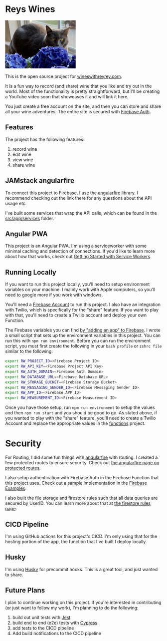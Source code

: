 # Reys Wines

![ReyRey](./src/assets/pages/home.jpg)

This is the open source project for [wineswithreyrey.com](https://www.wineswithreyrey.com).

It is a fun way to record (and share) wine that you like and try out in the world. Most of the functionality is pretty straightforward, but I'll be creating a YouTube video soon that showcases it and will link it here.

You just create a free account on the site, and then you can store and share all your wine adventures. The entire site is secured with [Firebase Auth](https://firebase.google.com/docs/auth).

## Features

The project has the following features:

1. record wine
2. edit wine
3. view wine
4. share wine

## JAMstack angularfire

To connect this project to Firebase, I use the [angularfire](https://github.com/angular/angularfire) library. I recommend checking out the link there for any questions about the API usage etc.

I've built some services that wrap the API calls, which can be found in the [src/app/services](./src/app/services) folder.

## Angular PWA

This project is an Angular PWA. I'm using a serviceworker with some minimal caching and detection of connections. If you'd like to learn more about how that works, check out [Getting Started with Service Workers](https://angular.io/guide/service-worker-getting-started).

## Running Locally

If you want to run this project locally, you'll need to setup environment variables on your machine. I mainly work with Apple computers, so you'll need to google more if you work with windows.

You'll need a [Firebase Account](https://firebase.google.com/) to run this project. I also have an integration with Twilio, which is specifically for the "share" feature. If you want to play with that, you'll need to create a Twilio account and deploy your own Function.

The Firebase variables you can find [by "adding an app" to Firebase](https://support.google.com/firebase/answer/9326094?hl=en). I wrote a small script that sets up the environment variables in this project. You can run this with `npm run environment`. Before you can run the environment script, you must first create the following in your `bash profile` or `zshrc file` similar to the following:

```bash
export RW_PROJECT_ID=<Firebase Project ID>
export RW_API_KEY=<Firebase Project API Key>
export RW_AUTH_DOMAIN=<Firebase Auth Domain>
export RW_DATABASE_URL=<Firebase Database URL>
export RW_STORAGE_BUCKET=<Firebase Storage Bucket>
export RW_MESSAGING_SENDER_ID=<Firebase Messaging Sender ID>
export RW_APP_ID=<Firebase APP ID>
export RW_MEASUREMENT_ID=<Firebase Measurement ID>
```

Once you have those setup, run `npm run environment` to setup the values and then `npm run start` and you should be good to go. As stated above, if you wanted to play with the "share" feature, you'll need to create a Twilio Account and replace the appropriate values in the [functions](./functions) project.

# Security

For Routing, I did some fun things with [angularfire](https://github.com/angular/angularfire) with routing. I created a few protected routes to ensure security. Check out [the angularfire page on protected routes](https://github.com/angular/angularfire/blob/master/docs/auth/router-guards.md).

I also setup authentication with Firebase Auth in the Firebase Function that this project uses. Check out a sample implementation in the [Firebase Examples](https://github.com/firebase/functions-samples/blob/master/authorized-https-endpoint/functions/index.js).

I also built the file storage and firestore rules such that all data queries are secured by UserID. You can learn more about that at [the firestore rules page](https://firebase.google.com/docs/firestore/security/rules-query).

## CICD Pipeline

I'm using GitHub actions for this project's CICD. I'm only using that for the hosting portion of the app, the function that I've built I deploy locally.

## Husky

I'm using [Husky](https://typicode.github.io/husky/#/) for precommit hooks. This is a great tool, and just wanted to share.

## Future Plans

I plan to continue working on this project. If you're interested in contributing (or just want to follow my work), I'm planning to do the following:

1. build out unit tests with [Jest](https://jestjs.io/)
2. build end to end (e2e) tests with [Cypress](https://www.cypress.io/)
3. add tests to the CICD pipeline
4. Add build notifications to the CICD pipeline
